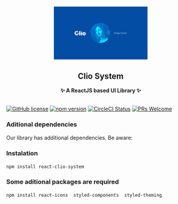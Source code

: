 <p align="center">
<img src="/docs/wallpaper.png" width=250>
</p>
<h2 align="center">Clio System</h2>
<p align="center">
<strong>✨ A ReactJS based UI Library ✨</strong>
<br><br>

 [![GitHub license](https://img.shields.io/badge/license-MIT-blue.svg)](https://github.com/facebook/react/blob/main/LICENSE) [![npm version](https://img.shields.io/npm/v/react.svg?style=flat)](https://www.npmjs.com/package/react) [![CircleCI Status](https://circleci.com/gh/facebook/react.svg?style=shield&circle-token=:circle-token)](https://circleci.com/gh/facebook/react) [![PRs Welcome](https://img.shields.io/badge/PRs-welcome-brightgreen.svg)](https://reactjs.org/docs/how-to-contribute.html#your-first-pull-request)
### Aditional dependencies

Our library has additional dependencies. Be aware:

### Instalation

`npm install react-clio-system`

### Some aditional packages are required

`npm install react-icons  styled-components  styled-theming`

